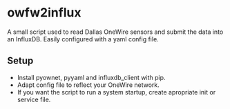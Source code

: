 owfw2influx
===========

A small script used to read Dallas OneWire sensors and submit the data into
an InfluxDB. Easily configured with a yaml config file. 

Setup
-----
- Install pyownet, pyyaml and influxdb_client with pip. 
- Adapt config file to reflect your OneWire network.
- If you want the script to run a system startup, create apropriate init or service file.


